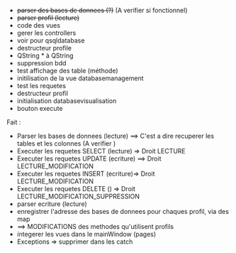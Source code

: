 - ~~parser des bases de donnees (?)~~ (A verifier si fonctionnel)
- ~~parser profil (lecture)~~
- code des vues
- gerer les controllers
- voir pour qsqldatabase
- destructeur profile
- QString * à QString
- suppression bdd
- test affichage des table (méthode)
- initilisation de la vue databasemanagement
- test les requetes
- destructeur profil
- initialisation databasevisualisation
- bouton execute

Fait :
- Parser les bases de donnees (lecture) ==> C'est a dire recuperer les tables et les colonnes (A verifier )
- Executer les requetes SELECT (lecture) => Droit LECTURE
- Executer les requetes UPDATE (ecriture) ==> Droit LECTURE_MODIFICATION
- Executer les requetes INSERT (ecriture)=> Droit LECTURE_MODIFICATION
- Executer les requetes DELETE () => Droit LECTURE_MODIFICATION_SUPPRESSION
- parser ecriture (lecture)
- enregistrer l'adresse des bases de donnees pour chaques profil, via des map
- ==> MODIFICATIONS des methodes qu'utilisent profils
- integerer les vues dans le mainWindow (pages)
- Exceptions => supprimer dans les catch